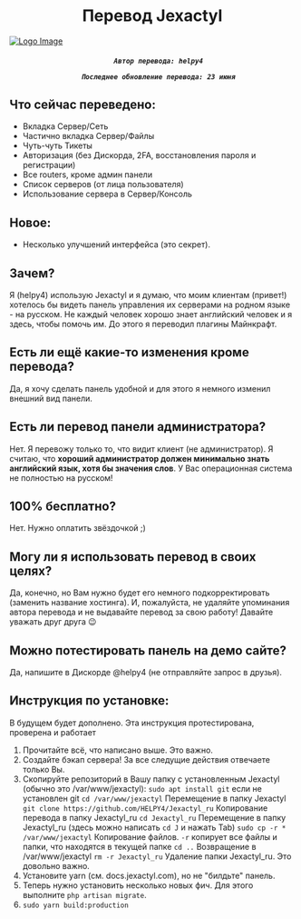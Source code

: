 <h1 align="center">Перевод Jexactyl</h1>

[![Logo Image](https://cdn.discordapp.com/attachments/1238497742515601439/1253440389000724561/24.png?ex=6675dcd4&is=66748b54&hm=69271263a6023e12be36398e1bf07841efafd5cb4c4b2e096cfc8c41603bb076&)](https://)

<h5 align="center">
    <strong>

       Автор перевода: helpy4

       Последнее обновление перевода: 23 июня
   </strong>
</h5>

## Что сейчас переведено:

+ Вкладка Сервер/Сеть
+ Частично вкладка Сервер/Файлы
+ Чуть-чуть Тикеты
+ Авторизация (без Дискорда, 2FA, восстановления пароля и регистрации)
+ Все routers, кроме админ панели
+ Список серверов (от лица пользователя)
+ Использование сервера в Сервер/Консоль

## Новое:

+ Несколько улучшений интерфейса (это секрет).

## Зачем?
Я (helpy4) использую Jexactyl и я думаю, что моим клиентам (привет!) хотелось бы видеть панель управления их серверами на родном языке - на русском. Не каждый человек хорошо знает английский человек и я здесь, чтобы помочь им. До этого я переводил плагины Майнкрафт.

## Есть ли ещё какие-то изменения кроме перевода?
Да, я хочу сделать панель удобной и для этого я немного изменил внешний вид панели.

## Есть ли перевод панели администратора?
Нет. Я перевожу только то, что видит клиент (не администратор). Я считаю, что **хороший администратор должен минимально знать английский язык, хотя бы значения слов**. У Вас операционная система не полностью на русском!

## 100% бесплатно?
Нет. Нужно оплатить звёздочкой ;)

## Могу ли я использовать перевод в своих целях?
Да, конечно, но Вам нужно будет его немного подкорректировать (заменить название хостинга). И, пожалуйста, не удаляйте упоминания автора перевода и не выдавайте перевод за свою работу! Давайте уважать друг друга 😉

## Можно потестировать панель на демо сайте?
Да, напишите в Дискорде @helpy4 (не отправляйте запрос в друзья).

## Инструкция по установке:

В будущем будет дополнено. Эта инструкция протестирована, проверена и работает
1) Прочитайте всё, что написано выше. Это важно.
2) Создайте бэкап сервера! За все следущие действия отвечаете только Вы.
3) Скопируйте репозиторий в Вашу папку с установленным Jexactyl (обычно это /var/www/jexactyl):
`sudo apt install git` если не установлен git
`cd /var/www/jexactyl` Перемещение в папку Jexactyl
`git clone https://github.com/HELPY4/Jexactyl_ru` Копирование перевода в папку Jexactyl_ru
`cd Jexactyl_ru` Перемещение в папку Jexactyl_ru (здесь можно написать `cd J` и нажать Tab)
`sudo cp -r * /var/www/jexactyl` Копирование файлов. `-r` копирует все файлы и папки, что находятся в текущей папке
`cd ..` Возвращение в /var/www/jexactyl
`rm -r Jexactyl_ru` Удаление папки Jexactyl_ru. Это довольно важно.
4) Установите yarn (см. docs.jexactyl.com), но не "билдьте" панель.
5) Теперь нужно установить несколько новых фич. Для этого выполните `php artisan migrate`.
6) `sudo yarn build:production`